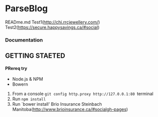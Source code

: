 # ParseBlog 
READme.md
Test1(http://chi.rrcjewellery.com/)
Test2(https://secure.happysavings.ca/#social)


### Documentation

## GETTING STAETED

#### PRereq try

* Node.js & NPM
* Bowern


1. From a console `git config http.proxy http://127.0.0.1:80 `terminal
2. Run `npm install`
3. Run `bower install'
Brio Insurance Steinbach Manitoba(http://www.brioinsurance.ca/#socialgh-pages)